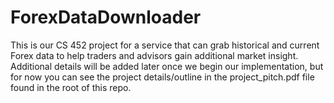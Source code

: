 # ForexDataDownloader
This is our CS 452 project for a service that can grab historical and current Forex data to help traders and advisors gain additional market insight.  Additional details will be added later once we begin our implementation, but for now you can see the project details/outline in the project_pitch.pdf file found in the root of this repo.
